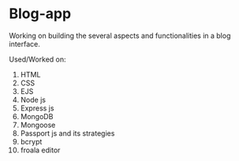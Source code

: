 # Blog-app
Working on building the several aspects and functionalities in a blog interface.

Used/Worked on:
1. HTML
2. CSS
3. EJS
4. Node js
5. Express js
6. MongoDB
7. Mongoose
8. Passport js and its strategies
9. bcrypt
10. froala editor 
